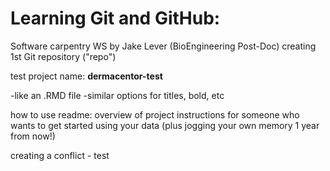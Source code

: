 
 # Learning Git and GitHub: 
  Software carpentry WS by Jake Lever (BioEngineering Post-Doc)
  creating 1st Git repository ("repo")
  
test project name: **dermacentor-test**

-like an .RMD file
  -similar options for titles, bold, etc

how to use readme: 
  overview of project
  instructions for someone who wants to get started using your data (plus jogging your own memory 1 year from now!)

creating a conflict - test
